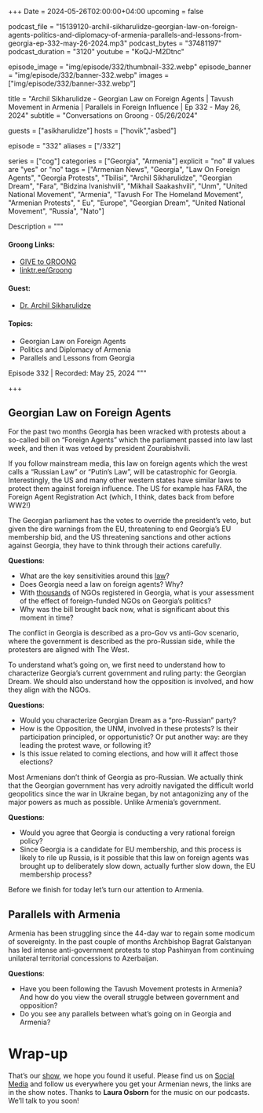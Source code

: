+++
Date = 2024-05-26T02:00:00+04:00
upcoming = false

podcast_file = "15139120-archil-sikharulidze-georgian-law-on-foreign-agents-politics-and-diplomacy-of-armenia-parallels-and-lessons-from-georgia-ep-332-may-26-2024.mp3"
podcast_bytes = "37481197"
podcast_duration = "3120"
youtube = "KoQJ-M2Dtnc"

episode_image = "img/episode/332/thumbnail-332.webp"
episode_banner = "img/episode/332/banner-332.webp"
images = ["img/episode/332/banner-332.webp"]

title = "Archil Sikharulidze - Georgian Law on Foreign Agents | Tavush Movement in Armenia | Parallels in Foreign Influence | Ep 332 - May 26, 2024"
subtitle = "Conversations on Groong - 05/26/2024"

guests = ["asikharulidze"]
hosts = ["hovik","asbed"]

episode = "332"
aliases = ["/332"]

series = ["cog"]
categories = ["Georgia", "Armenia"]
explicit = "no" # values are "yes" or "no"
tags = ["Armenian News", "Georgia", "Law On Foreign Agents", "Georgia Protests", "Tbilisi", "Archil Sikharulidze", "Georgian Dream", "Fara", "Bidzina Ivanishvili", "Mikhail Saakashvili", "Unm", "United National Movement", "Armenia", "Tavush For The Homeland Movement", "Armenian Protests", " Eu", "Europe", "Georgian Dream", "United National Movement", "Russia", "Nato"]

Description = """

#### Groong Links:
* [GIVE to GROONG](https://podcasts.groong.org/donate)
* [linktr.ee/Groong](https://linktr.ee/groong)

#### Guest:
* [Dr. Archil Sikharulidze](/guest/asikharulidze)

#### Topics:
* Georgian Law on Foreign Agents
* Politics and Diplomacy of Armenia
* Parallels and Lessons from Georgia

Episode 332 | Recorded: May 25, 2024
"""

+++

## Georgian Law on Foreign Agents

For the past two months Georgia has been wracked with protests about a so-called bill on “Foreign Agents” which the parliament passed into law last week, and then it was vetoed by president Zourabishvili.

If you follow mainstream media, this law on foreign agents which the west calls a “Russian Law” or “Putin’s Law”, will be catastrophic for Georgia. Interestingly, the US and many other western states have similar laws to protect them against foreign influence. The US for example has FARA, the Foreign Agent Registration Act (which, I think, dates back from before WW2!)

The Georgian parliament has the votes to override the president’s veto, but given the dire warnings from the EU, threatening to end Georgia’s EU membership bid, and the US threatening sanctions and other actions against Georgia, they have to think through their actions carefully.

**Questions**:
* What are the key sensitivities around this [law](https://www.aljazeera.com/news/2024/5/15/georgias-foreign-agents-bill-whats-the-controversy-about-whats-next)?
* Does Georgia need a law on foreign agents? Why?
* With [thousands](https://www.themoscowtimes.com/2024/05/03/georgias-foreign-influence-law-isnt-what-you-think-a85029) of NGOs registered in Georgia, what is your assessment of the effect of foreign-funded NGOs on Georgia’s politics?
* Why was the bill brought back now, what is significant about this moment in time?

The conflict in Georgia is described as a pro-Gov vs anti-Gov scenario, where the government is described as the pro-Russian side, while the protesters are aligned with The West.

To understand what’s going on, we first need to understand how to characterize Georgia’s current government and ruling party: the Georgian Dream. We should also understand how the opposition is involved, and how they align with the NGOs.

**Questions**:
* Would you characterize Georgian Dream as a “pro-Russian” party?
* How is the Opposition, the UNM, involved in these protests? Is their participation principled, or opportunistic? Or put another way: are they leading the protest wave, or following it?
* Is this issue related to coming elections, and how will it affect those elections?

Most Armenians don’t think of Georgia as pro-Russian. We actually think that the Georgian government has very adroitly navigated the difficult world geopolitics since the war in Ukraine began, by not antagonizing any of the major powers as much as possible. Unlike Armenia’s government.

**Questions**:
* Would you agree that Georgia is conducting a very rational foreign policy?
* Since Georgia is a candidate for EU membership, and this process is likely to rile up Russia, is it possible that this law on foreign agents was brought up to deliberately slow down, actually further slow down, the EU membership process?

Before we finish for today let’s turn our attention to Armenia.


## Parallels with Armenia

Armenia has been struggling since the 44-day war to regain some modicum of sovereignty. In the past couple of months Archbishop Bagrat Galstanyan has led intense anti-government protests to stop Pashinyan from continuing unilateral territorial concessions to Azerbaijan.

**Questions**:
* Have you been following the Tavush Movement protests in Armenia? And how do you view the overall struggle between government and opposition?
* Do you see any parallels between what’s going on in Georgia and Armenia?


# Wrap-up

That’s our [show](https://podcasts.groong.org/), we hope you found it useful. Please find us on [Social Media](https://linktr.ee/groong) and follow us everywhere you get your Armenian news, the links are in the show notes.
Thanks to **Laura Osborn** for the music on our podcasts. We’ll talk to you soon!
